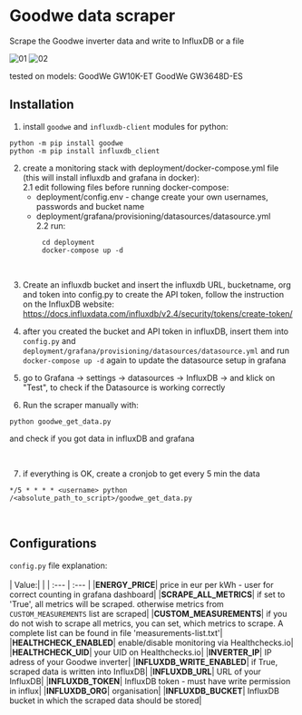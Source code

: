 # Goodwe data scraper
Scrape the Goodwe inverter data and write to InfluxDB or a file
</br>

![01](https://user-images.githubusercontent.com/43645090/195945343-cbf43ec1-dfd5-46f4-84d1-1fb0b7f8eb95.png)
![02](https://user-images.githubusercontent.com/43645090/195945355-ea10296e-d2f5-4421-a543-a858fd01f8b6.png)

tested on models: 
GoodWe GW10K-ET
GoodWe GW3648D-ES
</br>


## Installation

1. install `goodwe` and `influxdb-client` modules for python:
```
python -m pip install goodwe
python -m pip install influxdb_client
```

2. create a monitoring stack with deployment/docker-compose.yml file (this will install influxdb and grafana in docker):</br>
  2.1 edit following files before running docker-compose:</br> 
    - deployment/config.env - change create your own usernames, passwords and bucket name </br>
    - deployment/grafana/provisioning/datasources/datasource.yml</br>
  2.2 run:</br>
```
        cd deployment
        docker-compose up -d
```

</br>

3. Create an influxdb bucket and insert the influxdb URL, bucketname, org and token into config.py
   to create the API token, follow the instruction on the InfluxDB website: https://docs.influxdata.com/influxdb/v2.4/security/tokens/create-token/

4. after you created the bucket and API token in influxDB, insert them into `config.py` and `deployment/grafana/provisioning/datasources/datasource.yml` and run `docker-compose up -d` again to update the datasource setup in grafana

5. go to Grafana -> settings -> datasources -> InfluxDB -> and klick on "Test", to check if the Datasource is working correctly

6. Run the scraper manually with:
```
python goodwe_get_data.py
```
and check if you got data in influxDB and grafana

</br>

7. if everything is OK, create a cronjob to get every 5 min the data

```
*/5 * * * * <username> python /<absolute_path_to_script>/goodwe_get_data.py
```

</br>


## Configurations
`config.py` file explanation:</br>
</br>
| Value:| |
| :--- | :--- |
|**ENERGY_PRICE**| price in eur per kWh - user for correct counting in grafana dashboard|
|**SCRAPE_ALL_METRICS**| if set to 'True', all metrics will be scraped. otherwise metrics from `CUSTOM_MEASUREMENTS` list are scraped|
|**CUSTOM_MEASUREMENTS**| if you do not wish to scrape all metrics, you can set, which metrics to scrape. A complete list can be found in file 'measurements-list.txt'|
|**HEALTHCHECK_ENABLED**| enable/disable monitoring via Healthchecks.io|
|**HEALTHCHECK_UID**| your UID on Healthchecks.io|
|**INVERTER_IP**| IP adress of your Goodwe inverter|
|**INFLUXDB_WRITE_ENABLED**| if True, scraped data is written into InfluxDB|
|**INFLUXDB_URL**| URL of your InfluxDB|
|**INFLUXDB_TOKEN**| InfluxDB token - must have write permission in influx|
|**INFLUXDB_ORG**| organisation|
|**INFLUXDB_BUCKET**| InfluxDB bucket in which the scraped data should be stored|
